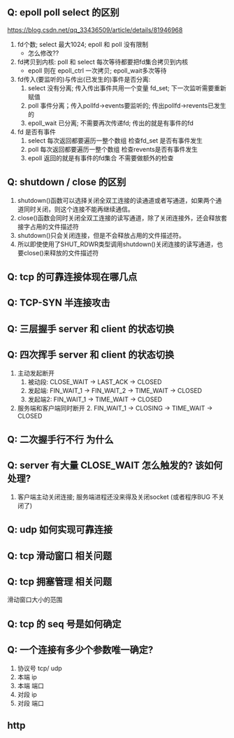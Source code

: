 ## Q: epoll poll select 的区别
https://blog.csdn.net/qq_33436509/article/details/81946968
1. fd个数; select 最大1024; epoll 和 poll 没有限制
    + 怎么修改??
2. fd拷贝到内核: poll 和 select 每次等待都要把fd集合拷贝到内核
    + epoll 则在 epoll_ctrl 一次拷贝; epoll_wait多次等待
3. fd传入(要监听的)与传出(已发生的)事件是否分离:
    1. select 没有分离; 传入传出事件共用一个变量 fd_set; 下一次监听需要重新赋值
    2. poll   事件分离；传入pollfd->events要监听的; 传出pollfd->revents已发生的
    3. epoll_wait 已分离; 不需要再次传递fd; 传出的就是有事件的fd
4. fd 是否有事件
    1. select 每次返回都要遍历一整个数组 检查fd_set 是否有事件发生
    2. poll   每次返回都要遍历一整个数组 检查revents是否有事件发生
    3. epoll  返回的就是有事件的fd集合 不需要做额外的检查

## Q: shutdown / close  的区别
1. shutdown()函数可以选择关闭全双工连接的读通道或者写通道，如果两个通道同时关闭，则这个连接不能再继续通信。
2. close()函数会同时关闭全双工连接的读写通道，除了关闭连接外，还会释放套接字占用的文件描述符
3. shutdown()只会关闭连接，但是不会释放占用的文件描述符。
4. 所以即使使用了SHUT_RDWR类型调用shutdown()关闭连接的读写通道，也要close()来释放的文件描述符

## Q: tcp 的可靠连接体现在哪几点

## Q: TCP-SYN 半连接攻击 

## Q: 三层握手 server 和 client 的状态切换

## Q: 四次挥手 server 和 client 的状态切换
1. 主动发起断开
    1. 被动段: CLOSE_WAIT -> LAST_ACK -> CLOSED
    2. 发起端: FIN_WAIT_1 -> FIN_WAIT_2 -> TIME_WAIT -> CLOSED
    3. 发起端2: FIN_WAIT_1 -> TIME_WAIT -> CLOSED
2. 服务端和客户端同时断开
    2. FIN_WAIT_1 -> CLOSING -> TIME_WAIT -> CLOSED

## Q: 二次握手行不行 为什么

## Q: server 有大量 CLOSE_WAIT 怎么触发的? 该如何处理?
1. 客户端主动关闭连接; 服务端进程还没来得及关闭socket (或者程序BUG 不关闭了)


## Q: udp 如何实现可靠连接

## Q: tcp 滑动窗口 相关问题

## Q: tcp 拥塞管理 相关问题
滑动窗口大小的范围

## Q: tcp 的 seq 号是如何确定

## Q: 一个连接有多少个参数唯一确定?
1. 协议号 tcp/ udp
2. 本端 ip
3. 本端 端口
4. 对段 ip
5. 对段 端口

## http
